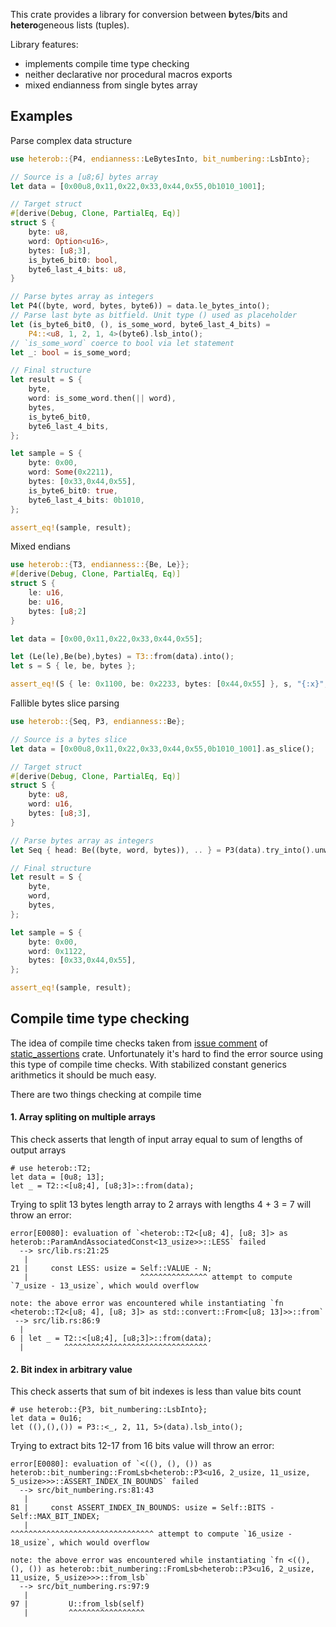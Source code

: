 This crate provides a library for conversion between **b**ytes/**b**its and **hetero**geneous lists (tuples).

Library features:
- implements compile time type checking
- neither declarative nor procedural macros exports
- mixed endianness from single bytes array

## Examples
Parse complex data structure
```rust
use heterob::{P4, endianness::LeBytesInto, bit_numbering::LsbInto};

// Source is a [u8;6] bytes array
let data = [0x00u8,0x11,0x22,0x33,0x44,0x55,0b1010_1001];

// Target struct
#[derive(Debug, Clone, PartialEq, Eq)]
struct S {
    byte: u8,
    word: Option<u16>,
    bytes: [u8;3],
    is_byte6_bit0: bool,
    byte6_last_4_bits: u8,
}

// Parse bytes array as integers
let P4((byte, word, bytes, byte6)) = data.le_bytes_into();
// Parse last byte as bitfield. Unit type () used as placeholder
let (is_byte6_bit0, (), is_some_word, byte6_last_4_bits) =
    P4::<u8, 1, 2, 1, 4>(byte6).lsb_into();
// `is_some_word` coerce to bool via let statement
let _: bool = is_some_word;

// Final structure
let result = S {
    byte,
    word: is_some_word.then(|| word),
    bytes,
    is_byte6_bit0,
    byte6_last_4_bits,
};

let sample = S {
    byte: 0x00,
    word: Some(0x2211),
    bytes: [0x33,0x44,0x55],
    is_byte6_bit0: true,
    byte6_last_4_bits: 0b1010,
};

assert_eq!(sample, result);
```

Mixed endians
```rust
use heterob::{T3, endianness::{Be, Le}};
#[derive(Debug, Clone, PartialEq, Eq)]
struct S {
    le: u16,
    be: u16,
    bytes: [u8;2]
}

let data = [0x00,0x11,0x22,0x33,0x44,0x55];

let (Le(le),Be(be),bytes) = T3::from(data).into();
let s = S { le, be, bytes };

assert_eq!(S { le: 0x1100, be: 0x2233, bytes: [0x44,0x55] }, s, "{:x}", s.be);
```
Fallible bytes slice parsing
```rust
use heterob::{Seq, P3, endianness::Be};

// Source is a bytes slice
let data = [0x00u8,0x11,0x22,0x33,0x44,0x55,0b1010_1001].as_slice();

// Target struct
#[derive(Debug, Clone, PartialEq, Eq)]
struct S {
    byte: u8,
    word: u16,
    bytes: [u8;3],
}

// Parse bytes array as integers
let Seq { head: Be((byte, word, bytes)), .. } = P3(data).try_into().unwrap();

// Final structure
let result = S {
    byte,
    word,
    bytes,
};

let sample = S {
    byte: 0x00,
    word: 0x1122,
    bytes: [0x33,0x44,0x55],
};

assert_eq!(sample, result);
```

## Compile time type checking
The idea of compile time checks taken from
[issue comment](https://github.com/nvzqz/static-assertions-rs/issues/40#issuecomment-846228355)
of [static_assertions](https://docs.rs/static_assertions/) crate. Unfortunately it's hard to find the error source using this type of compile time checks. With stabilized constant generics arithmetics it should be much easy.

There are two things checking at compile time

#### 1. Array spliting on multiple arrays

This check asserts that length of input array equal to sum of lengths of output arrays
```compile_fail
# use heterob::T2;
let data = [0u8; 13];
let _ = T2::<[u8;4], [u8;3]>::from(data);
```
Trying to split 13 bytes length array to 2 arrays with lengths 4 + 3 = 7 will throw an error:
```text
error[E0080]: evaluation of `<heterob::T2<[u8; 4], [u8; 3]> as heterob::ParamAndAssociatedConst<13_usize>>::LESS` failed
  --> src/lib.rs:21:25
   |
21 |     const LESS: usize = Self::VALUE - N;
   |                         ^^^^^^^^^^^^^^^ attempt to compute `7_usize - 13_usize`, which would overflow

note: the above error was encountered while instantiating `fn <heterob::T2<[u8; 4], [u8; 3]> as std::convert::From<[u8; 13]>>::from`
 --> src/lib.rs:86:9
  |
6 | let _ = T2::<[u8;4], [u8;3]>::from(data);
  |         ^^^^^^^^^^^^^^^^^^^^^^^^^^^^^^^^
```

#### 2. Bit index in arbitrary value

This check asserts that sum of bit indexes is less than value bits count
```compile_fail
# use heterob::{P3, bit_numbering::LsbInto};
let data = 0u16;
let ((),(),()) = P3::<_, 2, 11, 5>(data).lsb_into();
```
Trying to extract bits 12-17 from 16 bits value will throw an error:
```text
error[E0080]: evaluation of `<((), (), ()) as heterob::bit_numbering::FromLsb<heterob::P3<u16, 2_usize, 11_usize, 5_usize>>>::ASSERT_INDEX_IN_BOUNDS` failed
  --> src/bit_numbering.rs:81:43
   |
81 |     const ASSERT_INDEX_IN_BOUNDS: usize = Self::BITS - Self::MAX_BIT_INDEX;
   |                                           ^^^^^^^^^^^^^^^^^^^^^^^^^^^^^^^^ attempt to compute `16_usize - 18_usize`, which would overflow

note: the above error was encountered while instantiating `fn <((), (), ()) as heterob::bit_numbering::FromLsb<heterob::P3<u16, 2_usize, 11_usize, 5_usize>>>::from_lsb`
  --> src/bit_numbering.rs:97:9
   |
97 |         U::from_lsb(self)
   |         ^^^^^^^^^^^^^^^^^
```
